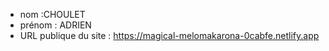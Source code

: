 - nom :CHOULET
- prénom : ADRIEN
- URL publique du site : https://magical-melomakarona-0cabfe.netlify.app

